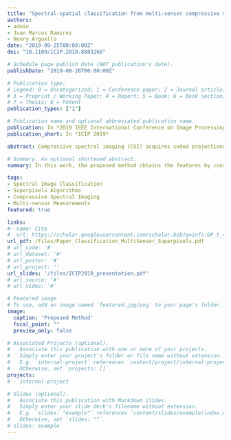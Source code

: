 ```yaml
---
title: "Spectral-spatial classification from multi-sensor compressive measurements using superpixels."
authors:
- admin
- Juan Marcos Ramirez
- Henry Arguello
date: "2019-09-25T00:00:00Z"
doi: "10.1109/ICIP.2019.8803266"

# Schedule page publish date (NOT publication's date).
publishDate: "2019-08-26T00:00:00Z"

# Publication type.
# Legend: 0 = Uncategorized; 1 = Conference paper; 2 = Journal article;
# 3 = Preprint / Working Paper; 4 = Report; 5 = Book; 6 = Book section;
# 7 = Thesis; 8 = Patent
publication_types: ["1"]

# Publication name and optional abbreviated publication name.
publication: In *2019 IEEE International Conference on Image Processing (ICIP)*
publication_short: In *ICIP 2019*

abstract: Compressive spectral imaging (CSI) acquires coded projections of a spectral image by performing a modulation of the data cube followed by a spectral-wise integration. To avoid the spectral image reconstruction procedure, this paper proposes a classification approach that extracts features directly from multi-sensor CSI measurements. Particularly, the proposed method obtains the features by considering the spectral information extracted from Hyperspectral CSI measurements, and the local spatial information extracted by clustering the Multispectral CSI measurements using a superpixel algorithm. This approach is evaluated on Pavia University and Salinas Valley datasets. Extensive simulations show that considering the local spatial information boosts the overall accuracy up to 3% in comparison with traditional approaches that only uses the spectral information. Furthermore, the computation time of the approach that reconstructs, fuses and classifies takes approximately 87.43 [s], while classifying directly from multi-sensor compressive measurements takes only 0.74 [s], achieving similar classification results.

# Summary. An optional shortened abstract.
summary: In this work, the proposed method obtains the features by considering the spectral information extracted from Hyperspectral CSI measurements, and the local spatial information extracted by clustering the Multispectral CSI measurements using a superpixel algorithm.

tags:
- Spectral Image Classification
- Superpixels Algorithms
- Compressive Spectral Imaging
- Multi-sensor Measurements
featured: true

links:
#- name: Cite
#  url: https://scholar.googleusercontent.com/scholar.bib?q=info:GP_t_4K_ijIJ:scholar.google.com/&output=citation&scisdr=CgVJbhpYEPadgg5Bmtc:AAGBfm0AAAAAXeVEgtewMXDRIgBUEjcQ2pZ0eRh2bOry&scisig=AAGBfm0AAAAAXeVEguC9XSCMQbwHZlAQcQTzCa4738UK&scisf=4&ct=citation&cd=-1&hl=es
url_pdf: /files/Paper_Classification_MultiSensor_Superpixels.pdf
# url_code: '#'
# url_dataset: '#'
# url_poster: '#'
# url_project: ''
url_slides: '/files/ICIP2019_presentation.pdf'
# url_source: '#'
# url_video: '#'

# Featured image
# To use, add an image named `featured.jpg/png` to your page's folder. 
image:
  caption: 'Proposed Method'
  focal_point: ""
  preview_only: false

# Associated Projects (optional).
#   Associate this publication with one or more of your projects.
#   Simply enter your project's folder or file name without extension.
#   E.g. `internal-project` references `content/project/internal-project/index.md`.
#   Otherwise, set `projects: []`.
projects:
# - internal-project

# Slides (optional).
#   Associate this publication with Markdown slides.
#   Simply enter your slide deck's filename without extension.
#   E.g. `slides: "example"` references `content/slides/example/index.md`.
#   Otherwise, set `slides: ""`.
# slides: example
---
```


